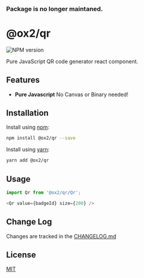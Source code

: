 ### Package is no longer maintaned.

# @ox2/qr
![NPM version](https://img.shields.io/badge/npm-private-orange.svg?style=flat)
<!-- ![NPM version](https://img.shields.io/npm/v/@ox2/qr.svg?style=flat) -->


Pure JavaScript QR code generator react component.

## Features

* **Pure Javascript** No Canvas or Binary needed!

## Installation
Install using [npm](http://npmjs.com):
```sh
npm install @ox2/qr --save
```
Install using [yarn](http://yarnpkg.com):
```sh
yarn add @ox2/qr
```

## Usage
```js
import Qr from '@ox2/qr/Qr';

<Qr value={badgeId} size={200} />

```

## Change Log
Changes are tracked in the [CHANGELOG.md](https://github.com/ox2/qr/blob/master/CHANGELOG.md)

## License
[MIT](https://github.com/ox2/qr/blob/master/LICENSE)
